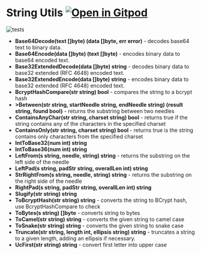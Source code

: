 # String Utils <a href="https://gitpod.io/#https://github.com/gouniverse/strutils" style="float:right:"><img src="https://gitpod.io/button/open-in-gitpod.svg" alt="Open in Gitpod" loading="lazy"></a>

![tests](https://github.com/gouniverse/strutils/workflows/tests/badge.svg)

- <b>Base64Decode(text []byte) (data []byte, err error)</b> - decodes base64 text to binary data.
- <b>Base64Encode(data []byte) (text []byte)</b> -  encodes binary data to base64 encoded text.
- <b>Base32ExtendedDecode(data []byte) string</b> -  decodes binary data to base32 extended (RFC 4648) encoded text.
- <b>Base32ExtendedEncode(data []byte) string</b> -  encodes binary data to base32 extended (RFC 4648) encoded text.
- <b>BcryptHashCompare(str string) bool</b> - compares the string to a bcrypt hash
- <b>>Between(str string, startNeedle string, endNeedle string) (result string, found bool)</b> - returns the substring between two needles
- <b>ContainsAnyChar(str string, charset string) bool</b> - returns true if the string contains any of the characters in the specified charset
- <b>ContainsOnly(str string, charset string) bool </b> - returns true is the string contains only characters from the specified charset
- <b>IntToBase32(num int) string</b>
- <b>IntToBase36(num int) string</b>
- <b>LeftFrom(s string, needle, string) string</b> - returns the substring on the left side of the needle
- <b>LeftPad(s string, padStr string, overallLen int) string</b>
- <b>StrRightFrom(s string, needle, string) string</b> - returns the substring on the right side of the needle
- <b>RightPad(s string, padStr string, overallLen int) string</b>
- <b>Slugify(str string) string</b>
- <b>ToBcryptHash(str string) string</b> - converts the string to BCrypt hash, use BcryptHashCompare to check
- <b>ToBytes(s string) []byte</b> - converts string to bytes
- <b>ToCamel(str string) string</b> - converts the given string to camel case
- <b>ToSnake(str string) string</b> - converts the given string to snake case
- <b>Truncate(str string, length int, ellipsis string) string</b> - truncates a string to a given length, adding an ellipsis if necessary.
- <b>UcFirst(str string) string</b> - convert first letter into upper case
